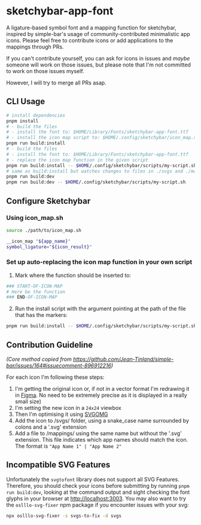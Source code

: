 # sketchybar-app-font

A ligature-based symbol font and a mapping function for sketchybar, inspired by simple-bar's usage of community-contributed minimalistic app icons.
Please feel free to contribute icons or add applications to the mappings through PRs.

If you can't contribute yourself, you can ask for icons in issues and _maybe_ someone will work on those issues, but please note that I'm not committed to work on those issues myself.

However, I will try to merge all PRs asap.

## CLI Usage

```bash
# install dependencies
pnpm install
# - build the files
# - install the font to: $HOME/Library/Fonts/sketchybar-app-font.ttf
# - install the icon map script to: $HOME/.config/sketchybar/icon_map.sh
pnpm run build:install
# - build the files
# - install the font to: $HOME/Library/Fonts/sketchybar-app-font.ttf
# - replace the icon map function in the given script
pnpm run build:install -- $HOME/.config/sketchybar/scripts/my-script.sh
# same as build:install but watches changes to files in ./svgs and ./mappings and refires
pnpm run build:dev
pnpm run build:dev -- $HOME/.config/sketchybar/scripts/my-script.sh
```

## Configure Sketchybar

### Using icon_map.sh

```bash
source ./path/to/icon_map.sh

__icon_map "${app_name}"
symbol_ligature="${icon_result}"
```

### Set up auto-replacing the icon map function in your own script

1. Mark where the function should be inserted to:

```bash
### START-OF-ICON-MAP
# Here be the function
### END-OF-ICON-MAP
```

2. Run the install script with the argument pointing at the path of the file that has the markers:

```bash
pnpm run build:install -- $HOME/.config/sketchybar/scripts/my-script.sh
```

## Contribution Guideline

_(Core method copied from <https://github.com/Jean-Tinland/simple-bar/issues/164#issuecomment-896912216>)_

For each icon I'm following these steps:

1. I'm getting the original icon or, if not in a vector format I'm redrawing it in [Figma](https://www.figma.com). No need to be extremely precise as it is displayed in a really small size)
2. I'm setting the new icon in a `24x24` viewbox
3. Then I'm optimising it using [SVGOMG](https://jakearchibald.github.io/svgomg/)
4. Add the icon to /svgs/ folder, using a snake_case name surrounded by colons and a '.svg' extension
5. Add a file to /mappings/ using the same name but without the '.svg' extension. This file indicates which app names should match the icon. The format is `"App Name 1" | "App Name 2"`

## Incompatible SVG Features

Unfortunately the `svgtofont` library does not support all SVG Features. Therefore, you should check your icons before submitting by running `pnpm run build:dev`, looking at the command output and sight checking the font glyphs in your browser at <http://localhost:3003>.
You may also want to try the `oslllo-svg-fixer` npm package if you encounter issues with your svg: 
```bash
npx oslllo-svg-fixer -s svgs-to-fix -d svgs
```
